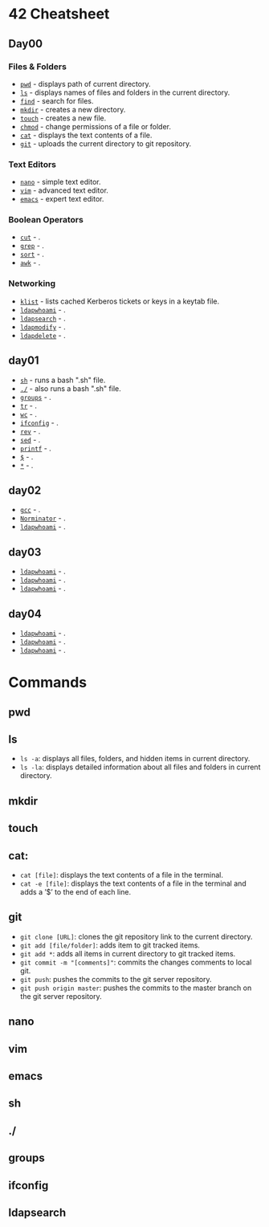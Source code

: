 # 42 Cheatsheet

## Day00
### Files & Folders
* [`pwd`](#pwd) - displays path of current directory.
* [`ls`](#ls) - displays names of files and folders in the current directory.
* [`find`](#find) - search for files.
* [`mkdir`](#mkdir) - creates a new directory.
* [`touch`](#touch) - creates a new file.
* [`chmod`](#chmod) - change permissions of a file or folder.
* [`cat`](#cat) - displays the text contents of a file.
* [`git`](#git) - uploads the current directory to git repository.

### Text Editors
* [`nano`](#nano) - simple text editor.
* [`vim`](#vim) - advanced text editor.
* [`emacs`](#emacs) - expert text editor.

### Boolean Operators
* [`cut`](#cut) - .
* [`grep`](#grep) - .
* [`sort`](#sort) - .
* [`awk`](#awk) - .

### Networking
* [`klist`](#klist) - lists cached Kerberos tickets or keys in a keytab file.
* [`ldapwhoami`](#ldapwhoami) - .
* [`ldapsearch`](#ldapsearch) - .
* [`ldapmodify`](#ldapmodify) - .
* [`ldapdelete`](#ldapdelete) - .

## day01
* [`sh`](#sh) - runs a bash ".sh" file.
* [`./`](#./) - also runs a bash ".sh" file.
* [`groups`](#groups) - .
* [`tr`](#tr) - .
* [`wc`](#wc) - .
* [`ifconfig`](#ifconfig) - .
* [`rev`](#rev) - .
* [`sed`](#sed) - .
* [`printf`](#printf) - .
* [`$`](#$) - .
* [`*`](#*) - .


## day02
* [`gcc`](#gcc) - .
* [`Norminator`](#Norminator) - .
* [`ldapwhoami`](#ldapwhoami) - .


## day03
* [`ldapwhoami`](#ldapwhoami) - .
* [`ldapwhoami`](#ldapwhoami) - .
* [`ldapwhoami`](#ldapwhoami) - .

## day04
* [`ldapwhoami`](#ldapwhoami) - .
* [`ldapwhoami`](#ldapwhoami) - .
* [`ldapwhoami`](#ldapwhoami) - .



# Commands
## pwd
## ls
* `ls -a`: displays all files, folders, and hidden items in current directory.
* `ls -la`: displays detailed information about all files and folders in current directory.
## mkdir
## touch
## cat:
* `cat [file]`: displays the text contents of a file in the terminal.
* `cat -e [file]`: displays the text contents of a file in the terminal and adds a ’$’ to the end of each line.
## git
* `git clone [URL]`: clones the git repository link to the current directory.
* `git add [file/folder]`: adds item to git tracked items.
* `git add *`: adds all items in current directory to git tracked items.
* `git commit -m "[comments]"`: commits the changes comments to local git.
* `git push`: pushes the commits to the git server repository.
* `git push origin master`: pushes the commits to the master branch on the git server repository.
## nano
## vim
## emacs
## sh
## ./
## groups
## ifconfig
## ldapsearch
